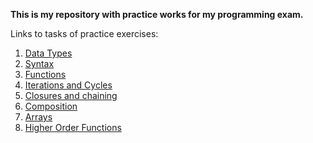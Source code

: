 **This is my repository with practice works for my programming exam.**

Links to tasks of practice exercises:
1. [Data Types](https://github.com/HowProgrammingWorks/DataTypes/blob/master/Exercises.ru.md)
2. [Syntax](https://github.com/HowProgrammingWorks/Reusable/blob/master/Exercises.ru.md)
3. [Functions](https://github.com/HowProgrammingWorks/Function/blob/master/Exercises.ru.md)
4. [Iterations and Cycles](https://github.com/HowProgrammingWorks/Iteration/blob/master/Exercises.ru.md)
5. [Closures and chaining](https://github.com/HowProgrammingWorks/Closure/blob/master/Exercises.ru.md)
6. [Composition](https://github.com/HowProgrammingWorks/Composition/blob/master/Exercises.ru.md)
7. [Arrays](https://github.com/HowProgrammingWorks/Arrays/blob/master/Exercises.ru.md)
8. [Higher Order Functions](https://github.com/HowProgrammingWorks/HigherOrderFunction/blob/master/Exercises.ru.md)